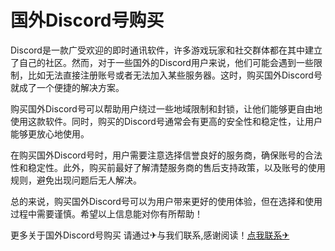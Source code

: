 # 国外Discord号购买

Discord是一款广受欢迎的即时通讯软件，许多游戏玩家和社交群体都在其中建立了自己的社区。然而，对于一些国外的Discord用户来说，他们可能会遇到一些限制，比如无法直接注册账号或者无法加入某些服务器。这时，购买国外Discord号就成了一个便捷的解决方案。

购买国外Discord号可以帮助用户绕过一些地域限制和封锁，让他们能够更自由地使用这款软件。同时，购买的Discord号通常会有更高的安全性和稳定性，让用户能够更放心地使用。

在购买国外Discord号时，用户需要注意选择信誉良好的服务商，确保账号的合法性和稳定性。此外，购买前最好了解清楚服务商的售后支持政策，以及账号的使用规则，避免出现问题后无人解决。

总的来说，购买国外Discord号可以为用户带来更好的使用体验，但在选择和使用过程中需要谨慎。希望以上信息能对你有所帮助！

更多关于国外Discord号购买 请通过✈与我们联系,感谢阅读！[点我联系✈](https://file.G208.com)